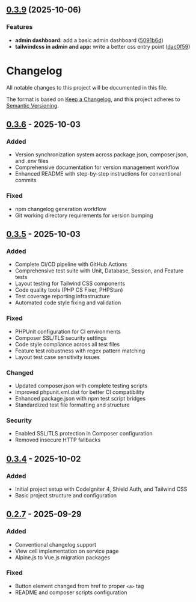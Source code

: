 ## [0.3.9](https://github.com/mauijay/ci4-shield-tailwinds/compare/v0.3.8...v0.3.9) (2025-10-06)


### Features

* **admin dashboard:** add a basic admin dashboard ([5091b6d](https://github.com/mauijay/ci4-shield-tailwinds/commit/5091b6d6acf27d7651f31f0036d5f6373e71ddd1))
* **tailwindcss in admin and app:** write a better css entry point ([dac0f59](https://github.com/mauijay/ci4-shield-tailwinds/commit/dac0f5912006a4a0f31f26e816f856cc5eec8faf))



# Changelog

All notable changes to this project will be documented in this file.

The format is based on [Keep a Changelog](https://keepachangelog.com/en/1.0.0/),
and this project adheres to [Semantic Versioning](https://semver.org/spec/v2.0.0.html).

## [0.3.6] - 2025-10-03

### Added

- Version synchronization system across package.json, composer.json, and .env files
- Comprehensive documentation for version management workflow
- Enhanced README with step-by-step instructions for conventional commits

### Fixed

- npm changelog generation workflow
- Git working directory requirements for version bumping

## [0.3.5] - 2025-10-03

### Added

- Complete CI/CD pipeline with GitHub Actions
- Comprehensive test suite with Unit, Database, Session, and Feature tests
- Layout testing for Tailwind CSS components
- Code quality tools (PHP CS Fixer, PHPStan)
- Test coverage reporting infrastructure
- Automated code style fixing and validation

### Fixed

- PHPUnit configuration for CI environments
- Composer SSL/TLS security settings
- Code style compliance across all test files
- Feature test robustness with regex pattern matching
- Layout test case sensitivity issues

### Changed

- Updated composer.json with complete testing scripts
- Improved phpunit.xml.dist for better CI compatibility
- Enhanced package.json with npm test script bridges
- Standardized test file formatting and structure

### Security

- Enabled SSL/TLS protection in Composer configuration
- Removed insecure HTTP fallbacks

## [0.3.4] - 2025-10-02

### Added

- Initial project setup with CodeIgniter 4, Shield Auth, and Tailwind CSS
- Basic project structure and configuration

## [0.2.7] - 2025-09-29

### Added

- Conventional changelog support
- View cell implementation on service page
- Alpine.js to Vue.js migration packages

### Fixed

- Button element changed from href to proper `<a>` tag
- README and composer scripts configuration

[0.3.6]: https://github.com/mauijay/ci4-shield-tailwinds/compare/v0.3.5...v0.3.6
[0.3.5]: https://github.com/mauijay/ci4-shield-tailwinds/compare/v0.3.4...v0.3.5
[0.3.4]: https://github.com/mauijay/ci4-shield-tailwinds/compare/v0.2.7...v0.3.4
[0.2.7]: https://github.com/mauijay/ci4-shield-tailwinds/releases/tag/v0.2.7
